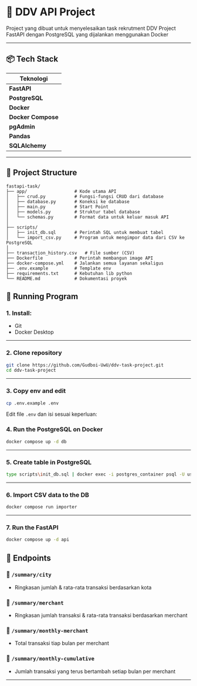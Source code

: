 # 🚀 DDV API Project

Project yang dibuat untuk menyelesaikan task rekrutment DDV
Project FastAPI dengan PostgreSQL yang dijalankan menggunakan Docker

---

## 📦 Tech Stack


|     Teknologi     |
|-------------------|
| **FastAPI**       |
| **PostgreSQL**    |
| **Docker**        |
| **Docker Compose**|
| **pgAdmin**       | 
| **Pandas**        | 
| **SQLAlchemy**    | 

---

## 📁 Project Structure
```
fastapi-task/
├── app/                  # Kode utama API
│   ├── crud.py           # Fungsi-fungsi CRUD dari database
│   ├── database.py       # Koneksi ke database
│   ├── main.py           # Start Point
│   ├── models.py         # Struktur tabel database
│   └── schemas.py        # Format data untuk keluar masuk API
│
├── scripts/
│   ├── init_db.sql       # Perintah SQL untuk membuat tabel
│   └── import_csv.py     # Program untuk mengimpor data dari CSV ke PostgreSQL
│
├── transaction_history.csv   # File sumber (CSV)
├── Dockerfile            # Perintah membangun image API
├── docker-compose.yml    # Jalankan semua layanan sekaligus
├── .env.example          # Template env
├── requirements.txt      # Kebutuhan lib python
└── README.md             # Dokumentasi proyek 
```

## 🚀 Running Program

### 1. Install:
- Git
- Docker Desktop

---

### 2. Clone repository

```bash
git clone https://github.com/Gudboi-UwU/ddv-task-project.git
cd ddv-task-project
```

---

### 3. Copy env and edit

```bash
cp .env.example .env
```

Edit file `.env` dan isi sesuai keperluan:


### 4. Run the PostgreSQL on Docker

```bash
docker compose up -d db
```

---

### 5. Create table in PostgreSQL

```bash
type scripts\init_db.sql | docker exec -i postgres_container psql -U user -d transactions
```

---

### 6. Import CSV data to the DB

```bash
docker compose run importer
```

---

### 7. Run the FastAPI

```bash
docker compose up -d api
```



## 📌 Endpoints

### 📍 `/summary/city`
- Ringkasan jumlah & rata-rata transaksi berdasarkan kota

### 📍 `/summary/merchant`
- Ringkasan jumlah transaksi & rata-rata transaksi berdasarkan merchant

### 📍 `/summary/monthly-merchant`
- Total transaksi tiap bulan per merchant

### 📍 `/summary/monthly-cumulative`
- Jumlah transaksi yang terus bertambah setiap bulan per merchant

---
